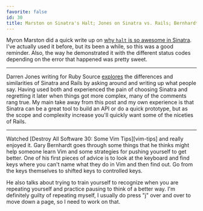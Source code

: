 ```yaml
---
favorite: false
id: 30
title: Marston on Sinatra's Halt; Jones on Sinatra vs. Rails; Bernhardt on Learning Vim
---
```


Myron Marston did a quick write up on [why `halt` is so awesome in
Sinatra][halt]. I've actually used it before, but its been a while, so this was
a good reminder. Also, the way he demonstrated it with the different status
codes depending on the error that happened was pretty sweet.

---

Darren Jones writing for Ruby Source [explores][best] the differences and
similarities of Sinatra and Rails by asking around and writing up what people
say. Having used both and experienced the pain of choosing Sinatra and
regretting it later when things got more complex, many of the comments rang
true. My main take away from this post and my own experience is that Sinatra can
be a great tool to build an API or do a quick prototype, but as the scope and
complexity increase you'll quickly want some of the niceties of Rails.

---

Watched [Destroy All Software 30: Some Vim Tips][vim-tips] and really enjoyed
it. Gary Bernhardt goes through some things that he thinks might help someone
learn Vim and some strategies for pushing yourself to get better.  One of his
first pieces of advice is to look at the keyboard and find keys where you can't
name what they do in Vim and then find out. Go from the keys themselves to
shifted keys to controlled keys.

He also talks about trying to train yourself to recognize when you are repeating
yourself and practice pausing to think of a better way. I'm definitely guilty of
repeating myself, I usually do press "j" over and over to move down a page, so I
need to work on that.

[halt]: http://myronmars.to/n/dev-blog/2012/01/why-sinatras-halt-is-awesome
[best]: https://www.sitepoint.com/rails-or-sinatra-the-best-of-both-worlds/
[vim_tips]: https://www.destroyallsoftware.com/screencasts/catalog/some-vim-tips
